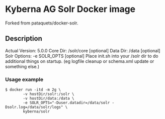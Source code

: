 # Kyberna AG Solr Docker image
Forked from pataquets/docker-solr.

## Description
Actual Version: 5.0.0
Core Dir: /solr/core
[optional] Data Dir: /data
[optional] Solr Options: -e SOLR_OPTS
[optional] Place init.sh into your /solr dir to do additional things on startup. (eg logfile cleanup or schema.xml update or something else.)

### Usage example

	$ docker run -itd -m 2g \
	        -v hostDir/solr:/solr \
	        -v hostDir/data:/data \
	        -e SOLR_OPTS="-Duser.datadir=/data/solr -Dsolr.log=/data/solr/logs" \
	        kyberna/solr

